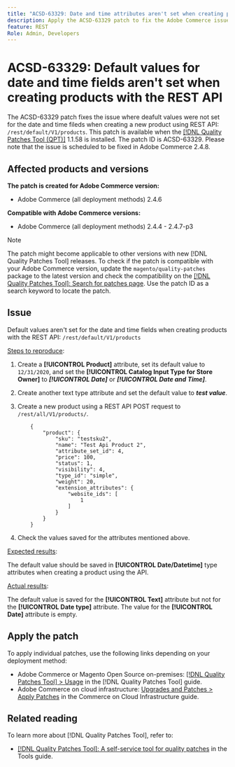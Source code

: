 ```yaml
---
title: "ACSD-63329: Date and time attributes aren't set when creating products with the REST API"
description: Apply the ACSD-63329 patch to fix the Adobe Commerce issue where default values are not set for the date and time fields when creating products with the REST API.
feature: REST
Role: Admin, Developers
---
```


# ACSD-63329: Default values for date and time fields aren't set when creating products with the REST API

The ACSD-63329 patch fixes the issue where deafult values were not set for the date and time fileds when creating a new product using REST API: `/rest/default/V1/products`. This patch is available when the [[!DNL Quality Patches Tool (QPT)]](/help/tools/quality-patches-tool/quality-patches-tool-to-self-serve-quality-patches.md) 1.1.58 is installed. The patch ID is ACSD-63329. Please note that the issue is scheduled to be fixed in Adobe Commerce 2.4.8.

## Affected products and versions

**The patch is created for Adobe Commerce version:**

* Adobe Commerce (all deployment methods) 2.4.6

**Compatible with Adobe Commerce versions:**

* Adobe Commerce (all deployment methods) 2.4.4 - 2.4.7-p3

>[!NOTE]
>
>The patch might become applicable to other versions with new [!DNL Quality Patches Tool] releases. To check if the patch is compatible with your Adobe Commerce version, update the `magento/quality-patches` package to the latest version and check the compatibility on the [[!DNL Quality Patches Tool]: Search for patches page](https://experienceleague.adobe.com/tools/commerce-quality-patches/index.html). Use the patch ID as a search keyword to locate the patch.

## Issue

Default values aren't set for the date and time fields when creating products with the REST API: `/rest/default/V1/products`

<u>Steps to reproduce</u>:

1. Create a **[!UICONTROL Product]** attribute, set its default value to `12/31/2020`, and set the **[!UICONTROL Catalog Input Type for Store Owner]** to ***[!UICONTROL Date]*** or ***[!UICONTROL Date and Time]***.
1. Create another text type attribute and set the default value to ***test value***.
1. Create a new product using a REST API POST request to `/rest/all/V1/products/`.

    ```
        {
            "product": {
                "sku": "testsku2",
                "name": "Test Api Product 2",
                "attribute_set_id": 4,
                "price": 100,
                "status": 1,
                "visibility": 4,
                "type_id": "simple",
                "weight": 20,
                "extension_attributes": {
                    "website_ids": [
                        1
                    ]
                }
            }
        }
    ```

1. Check the values saved for the attributes mentioned above.

<u>Expected results</u>:

The default value should be saved in **[!UICONTROL Date/Datetime]** type attributes when creating a product using the API.

<u>Actual results</u>:

The default value is saved for the **[!UICONTROL Text]** attribute but not for the **[!UICONTROL Date type]** attribute. The value for the **[!UICONTROL Date]** attribute is empty.

## Apply the patch

To apply individual patches, use the following links depending on your deployment method:

* Adobe Commerce or Magento Open Source on-premises: [[!DNL Quality Patches Tool] > Usage](/help/tools/quality-patches-tool/usage.md) in the [!DNL Quality Patches Tool] guide.
* Adobe Commerce on cloud infrastructure: [Upgrades and Patches > Apply Patches](https://experienceleague.adobe.com/docs/commerce-cloud-service/user-guide/develop/upgrade/apply-patches.html) in the Commerce on Cloud Infrastructure guide.

## Related reading

To learn more about [!DNL Quality Patches Tool], refer to:

* [[!DNL Quality Patches Tool]: A self-service tool for quality patches](/help/tools/quality-patches-tool/quality-patches-tool-to-self-serve-quality-patches.md) in the Tools guide.

